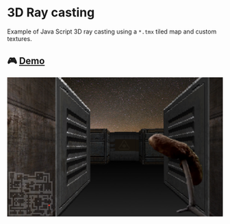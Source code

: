 # 3D Ray casting 
Example of Java Script 3D ray casting using a `*.tmx` tiled map and custom textures.

## 🎮 [Demo](https://raycasting3d.surge.sh)

![Screenshot](./src/assets/screen.png "Screenshot")
